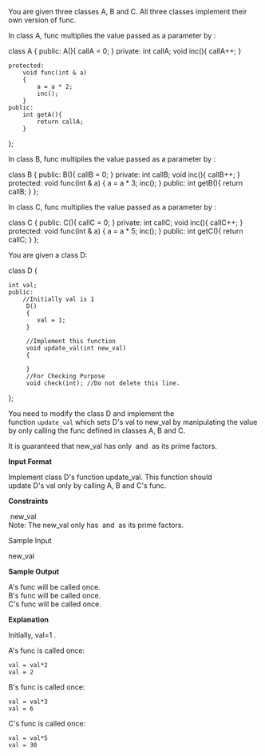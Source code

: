 You are given three classes A, B and C. All three classes implement their own version of func.

In class A, func multiplies the value passed as a parameter by :

class A
{
    public:
        A(){
            callA = 0;
        }
    private:
        int callA;
        void inc(){
            callA++;
        }

    protected:
        void func(int & a)
        {
            a = a * 2;
            inc();
        }
    public:
        int getA(){
            return callA;
        }
};

In class B, func multiplies the value passed as a parameter by :

class B
{
    public:
        B(){
            callB = 0;
        }
    private:
        int callB;
        void inc(){
            callB++;
        }
    protected:
        void func(int & a)
        {
            a = a * 3;
            inc();
        }
    public:
        int getB(){
            return callB;
        }
};

In class C, func multiplies the value passed as a parameter by :

class C
{
    public:
        C(){
            callC = 0;
        }
    private:
        int callC;
        void inc(){
            callC++;
        }
    protected:
        void func(int & a)
        {
            a = a * 5;
            inc();
        }
    public:
        int getC(){
            return callC;
        }
};

You are given a class D:

class D
{

	int val;
	public:
		//Initially val is 1
		 D()
		 {
		 	val = 1;
		 }

		 //Implement this function
		 void update_val(int new_val)
		 {

		 }
		 //For Checking Purpose
		 void check(int); //Do not delete this line.
};

You need to modify the class D and implement the function `update_val` which sets D's val to new_val by manipulating the value by only calling the func defined in classes A, B and C.

It is guaranteed that new_val has only  and  as its prime factors.


**Input Format**

Implement class D's function update_val. This function should update D's val only by calling A, B and C's func.

**Constraints**

 new_val\
Note: The new_val only has  and  as its prime factors.

Sample Input

new_val 

**Sample Output**

A's func will be called once.\
B's func will be called once.\
C's func will be called once.

**Explanation**

Initially, val=1 .

A's func is called once:

```
val = val*2
val = 2

```

B's func is called once:

```
val = val*3
val = 6

```

C's func is called once:

```
val = val*5
val = 30
```